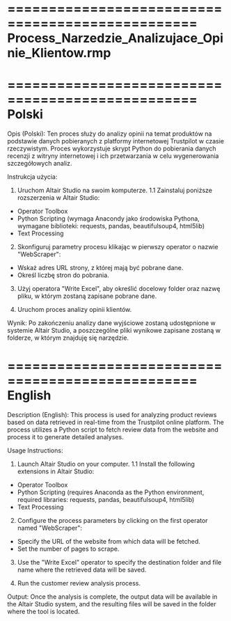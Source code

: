 =================================================
Process_Narzedzie_Analizujace_Opinie_Klientow.rmp
=================================================

=================================================
                      Polski
=================================================

Opis (Polski):
Ten proces służy do analizy opinii na temat produktów na podstawie danych pobieranych z platformy internetowej Trustpilot w czasie rzeczywistym. Proces wykorzystuje skrypt Python do pobierania danych recenzji z witryny internetowej i ich przetwarzania w celu wygenerowania szczegółowych analiz.

Instrukcja użycia:
1. Uruchom Altair Studio na swoim komputerze.
1.1 Zainstaluj poniższe rozszerzenia w Altair Studio:
- Operator Toolbox
- Python Scripting (wymaga Anacondy jako środowiska Pythona, wymagane biblioteki: requests, pandas, beautifulsoup4, html5lib)
- Text Processing

2. Skonfiguruj parametry procesu klikając w pierwszy operator o nazwie "WebScraper":
- Wskaż adres URL strony, z której mają być pobrane dane.
- Określ liczbę stron do pobrania.

3. Użyj operatora "Write Excel", aby określić docelowy folder oraz nazwę pliku, w którym zostaną zapisane pobrane dane.

4. Uruchom proces analizy opinii klientów.

Wynik:
Po zakończeniu analizy dane wyjściowe zostaną udostępnione w systemie Altair Studio, a poszczególne pliki wynikowe zapisane zostaną w folderze, w którym znajduję się narzędzie.

=================================================
                      English
=================================================

Description (English):
This process is used for analyzing product reviews based on data retrieved in real-time from the Trustpilot online platform. The process utilizes a Python script to fetch review data from the website and process it to generate detailed analyses.

Usage Instructions:

1. Launch Altair Studio on your computer.
1.1 Install the following extensions in Altair Studio:
- Operator Toolbox
- Python Scripting (requires Anaconda as the Python environment, required libraries: requests, pandas, beautifulsoup4, html5lib)
- Text Processing
2. Configure the process parameters by clicking on the first operator named "WebScraper":
- Specify the URL of the website from which data will be fetched.
- Set the number of pages to scrape.

3. Use the "Write Excel" operator to specify the destination folder and file name where the retrieved data will be saved.

4. Run the customer review analysis process.

Output:
Once the analysis is complete, the output data will be available in the Altair Studio system, and the resulting files will be saved in the folder where the tool is located.
